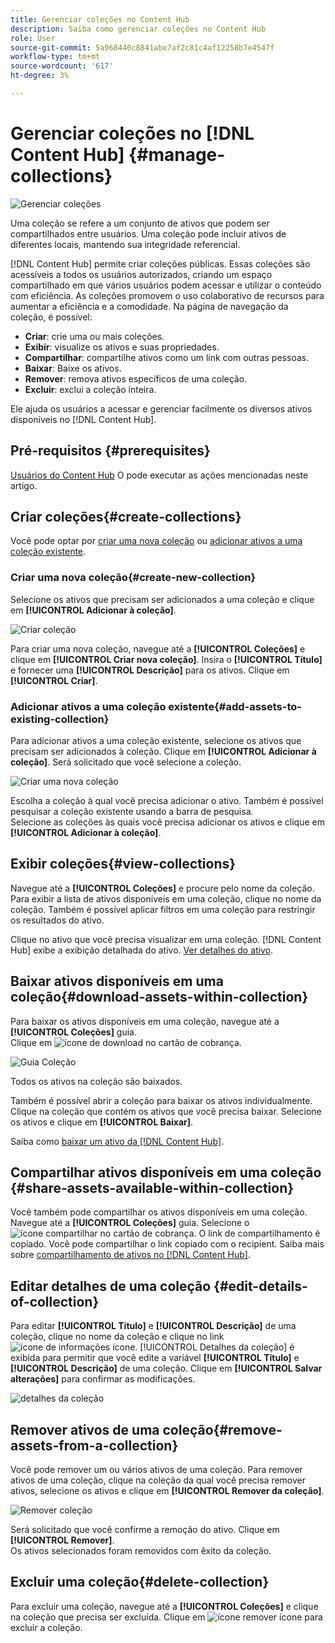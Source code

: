 ```yaml
---
title: Gerenciar coleções no Content Hub
description: Saiba como gerenciar coleções no Content Hub
role: User
source-git-commit: 5a968440c8841abe7af2c81c4af12258b7e4547f
workflow-type: tm+mt
source-wordcount: '617'
ht-degree: 3%

---
```


# Gerenciar coleções no [!DNL Content Hub] {#manage-collections}

<!-- ![Manage collections](assets/manage-collections.jpg) -->
![Gerenciar coleções](assets/manage-collection.png)

Uma coleção se refere a um conjunto de ativos que podem ser compartilhados entre usuários. Uma coleção pode incluir ativos de diferentes locais, mantendo sua integridade referencial.

[!DNL Content Hub] permite criar coleções públicas. Essas coleções são acessíveis a todos os usuários autorizados, criando um espaço compartilhado em que vários usuários podem acessar e utilizar o conteúdo com eficiência. As coleções promovem o uso colaborativo de recursos para aumentar a eficiência e a comodidade. Na página de navegação da coleção, é possível:

* **Criar**: crie uma ou mais coleções.
* **Exibir**: visualize os ativos e suas propriedades.
* **Compartilhar**: compartilhe ativos como um link com outras pessoas.
* **Baixar**: Baixe os ativos.
* **Remover**: remova ativos específicos de uma coleção.
* **Excluir**: exclui a coleção inteira.

Ele ajuda os usuários a acessar e gerenciar facilmente os diversos ativos disponíveis no [!DNL Content Hub].

## Pré-requisitos {#prerequisites}

[Usuários do Content Hub](deploy-content-hub.md#onboard-content-hub-users) O pode executar as ações mencionadas neste artigo.

## Criar coleções{#create-collections}

Você pode optar por [criar uma nova coleção](#create-new-collection) ou [adicionar ativos a uma coleção existente](#add-assets-to-existing-collection).

### Criar uma nova coleção{#create-new-collection}

Selecione os ativos que precisam ser adicionados a uma coleção e clique em **[!UICONTROL Adicionar à coleção]**.

![Criar coleção](assets/add-assets-collection.jpg)

Para criar uma nova coleção, navegue até a **[!UICONTROL Coleções]** e clique em **[!UICONTROL Criar nova coleção]**. Insira o **[!UICONTROL Título]** e fornecer uma **[!UICONTROL Descrição]** para os ativos. Clique em **[!UICONTROL Criar]**.

### Adicionar ativos a uma coleção existente{#add-assets-to-existing-collection}

Para adicionar ativos a uma coleção existente, selecione os ativos que precisam ser adicionados à coleção. Clique em **[!UICONTROL Adicionar à coleção]**. Será solicitado que você selecione a coleção.

![Criar uma nova coleção](assets/create-add-collection.jpg)

Escolha a coleção à qual você precisa adicionar o ativo. Também é possível pesquisar a coleção existente usando a barra de pesquisa. <br>Selecione as coleções às quais você precisa adicionar os ativos e clique em **[!UICONTROL Adicionar à coleção]**.

## Exibir coleções{#view-collections}

Navegue até a **[!UICONTROL Coleções]** e procure pelo nome da coleção. Para exibir a lista de ativos disponíveis em uma coleção, clique no nome da coleção. Também é possível aplicar filtros em uma coleção para restringir os resultados do ativo.

Clique no ativo que você precisa visualizar em uma coleção. [!DNL Content Hub] exibe a exibição detalhada do ativo. [Ver detalhes do ativo](asset-properties-content-hub.md).

<!--
![Asset details](assets/view-collection.jpg)

* **A**: Details and metadata of the asset 
* **B**: Zoom In or Zoom Out the asset 
* **C**: Reset Zoom view 
* **D**: View the previous or next asset 
* **E**: Download the asset 
* **F**: Open the asset in Adobe Express 
* **G**: Hide the metadata of the asset 
* **H**: Share the asset as a link 
-->

## Baixar ativos disponíveis em uma coleção{#download-assets-within-collection}

Para baixar os ativos disponíveis em uma coleção, navegue até a **[!UICONTROL Coleções]** guia.\
Clique em ![ícone de download](assets/download-icon.svg) no cartão de cobrança.

![Guia Coleção](assets/download-collection.jpg)

Todos os ativos na coleção são baixados.

Também é possível abrir a coleção para baixar os ativos individualmente. Clique na coleção que contém os ativos que você precisa baixar. Selecione os ativos e clique em **[!UICONTROL Baixar]**.

Saiba como [baixar um ativo da [!DNL Content Hub]](download-assets-content-hub.md).

## Compartilhar ativos disponíveis em uma coleção {#share-assets-available-within-collection}

Você também pode compartilhar os ativos disponíveis em uma coleção. Navegue até a **[!UICONTROL Coleções]** guia. Selecione o ![ícone compartilhar](assets/share.svg) no cartão de cobrança. O link de compartilhamento é copiado. Você pode compartilhar o link copiado com o recipient. Saiba mais sobre [compartilhamento de ativos no [!DNL Content Hub]](share-assets-content-hub.md).

## Editar detalhes de uma coleção {#edit-details-of-collection}

Para editar **[!UICONTROL Título]** e **[!UICONTROL Descrição]** de uma coleção, clique no nome da coleção e clique no link ![ícone de informações](assets/info-icon.svg) ícone. [!UICONTROL Detalhes da coleção] é exibida para permitir que você edite a variável **[!UICONTROL Título]** e **[!UICONTROL Descrição]** de uma coleção. Clique em **[!UICONTROL Salvar alterações]** para confirmar as modificações.

![detalhes da coleção](assets/collection-details.png)

## Remover ativos de uma coleção{#remove-assets-from-a-collection}

Você pode remover um ou vários ativos de uma coleção. Para remover ativos de uma coleção, clique na coleção da qual você precisa remover ativos, selecione os ativos e clique em **[!UICONTROL Remover da coleção]**.

![Remover coleção](assets/remove-collection-new.jpg)

Será solicitado que você confirme a remoção do ativo. Clique em **[!UICONTROL Remover]**.\
Os ativos selecionados foram removidos com êxito da coleção.

## Excluir uma coleção{#delete-collection}

Para excluir uma coleção, navegue até a **[!UICONTROL Coleções]** e clique na coleção que precisa ser excluída. Clique em ![ícone remover](assets/remove-icon.svg) ícone para excluir a coleção.
